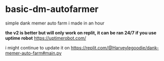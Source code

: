 # basic-dm-autofarmer
simple dank memer auto farm i made in an hour

**the v2 is better but will only work on replit, it can be ran 24/7 if you use uptime robot** 
https://uptimerobot.com/


i might continue to update it on https://replit.com/@Harveylegoodie/dank-memer-auto-farm#main.py
